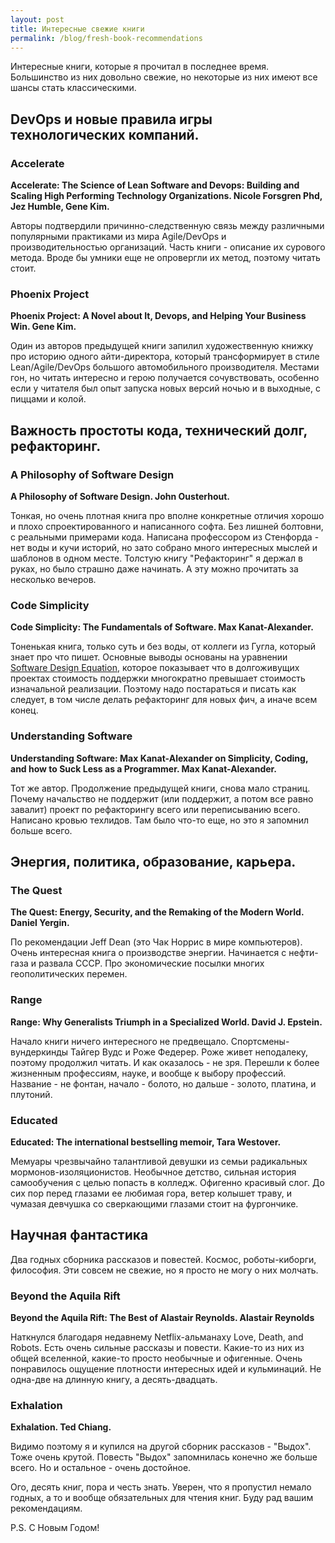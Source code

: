 ```yaml
---
layout: post
title: Интересные свежие книги
permalink: /blog/fresh-book-recommendations
---
```

Интересные книги, которые я прочитал в последнее время. Большинство из них довольно свежие, но некоторые из них имеют все шансы стать классическими.

## DevOps и новые правила игры технологических компаний.

### Accelerate

**Accelerate: The Science of Lean Software and Devops: Building and Scaling High Performing Technology Organizations. Nicole Forsgren Phd, Jez Humble, Gene Kim.**

Авторы подтвердили причинно-следственную связь между различными популярными практиками из мира Agile/DevOps и производительностью организаций. Часть книги - описание их сурового метода. Вроде бы умники еще не опровергли их метод, поэтому читать стоит.
<!--more-->

### Phoenix Project

**Phoenix Project: A Novel about It, Devops, and Helping Your Business Win. Gene Kim.**

Один из авторов предыдущей книги запилил художественную книжку про историю одного айти-директора, который трансформирует в стиле Lean/Agile/DevOps большого автомобильного производителя. Местами гон, но читать интересно и герою получается сочувствовать, особенно если у читателя был опыт запуска новых версий ночью и в выходные, с пиццами и колой.

## Важность простоты кода, технический долг, рефакторинг.

### A Philosophy of Software Design

**A Philosophy of Software Design. John Ousterhout.**

Тонкая, но очень плотная книга про вполне конкретные отличия хорошо и плохо спроектированного и написанного софта. Без лишней болтовни, с реальными примерами кода. Написана профессором из Стенфорда - нет воды и кучи историй, но зато собрано много интересных мыслей и шаблонов в одном месте. Толстую книгу "Рефакторинг" я держал в руках, но было страшно даже начинать. А эту можно прочитать за несколько вечеров.

### Code Simplicity

**Code Simplicity: The Fundamentals of Software. Max Kanat-Alexander.**

Тоненькая книга, только суть и без воды, от коллеги из Гугла, который знает про что пишет. Основные выводы основаны на уравнении [Software Design Equation](https://www.codesimplicity.com/post/the-equation-of-software-design/), которое показывает что в долгоживущих проектах стоимость поддержки многократно превышает стоимость изначальной реализации. Поэтому надо постараться и писать как следует, в том числе делать рефакторинг для новых фич, а иначе всем конец.

### Understanding Software

**Understanding Software: Max Kanat-Alexander on Simplicity, Coding, and how to Suck Less as a Programmer. Max Kanat-Alexander.**

Тот же автор. Продолжение предыдущей книги, снова мало страниц. Почему начальство не поддержит (или поддержит, а потом все равно завалит) проект по рефакторингу всего или переписыванию всего. Написано кровью техлидов. Там было что-то еще, но это я запомнил больше всего.

## Энергия, политика, образование, карьера.

### The Quest

**The Quest: Energy, Security, and the Remaking of the Modern World. Daniel Yergin.**

По рекомендации Jeff Dean (это Чак Норрис в мире компьютеров). Очень интересная книга о производстве энергии. Начинается с нефти-газа и развала СССР. Про экономические посылки многих геополитических перемен.

### Range

**Range: Why Generalists Triumph in a Specialized World. David J. Epstein.**

Начало книги ничего интересного не предвещало. Спортсмены-вундеркинды Тайгер Вудс и Роже Федерер. Роже живет неподалеку, поэтому продолжил читать. И как оказалось - не зря. Перешли к более жизненным профессиям, науке, и вообще к выбору профессий. Название - не фонтан, начало - болото, но дальше - золото, платина, и плутоний.

### Educated

**Educated: The international bestselling memoir, Tara Westover.**

Мемуары чрезвычайно талантливой девушки из семьи радикальных мормонов-изоляционистов. Необычное детство, сильная история самообучения с целью попасть в колледж. Офигенно красивый слог. До сих пор перед глазами ее любимая гора, ветер колышет траву, и чумазая девчушка со сверкающими глазами стоит на фургончике.

## Научная фантастика

Два годных сборника рассказов и повестей. Космос, роботы-киборги, философия. Эти совсем не свежие, но я просто не могу о них молчать.

### Beyond the Aquila Rift

**Beyond the Aquila Rift: The Best of Alastair Reynolds. Alastair Reynolds**

Наткнулся благодаря недавнему Netflix-альманаху Love, Death, and Robots. Есть очень сильные рассказы и повести. Какие-то из них из общей вселенной, какие-то просто необычные и офигенные. Очень понравилось ощущение плотности интересных идей и кульминаций. Не одна-две на длинную книгу, а десять-двадцать.

### Exhalation

**Exhalation. Ted Chiang.**

Видимо поэтому я и купился на другой сборник рассказов - "Выдох". Тоже очень крутой. Повесть "Выдох" запомнилась конечно же больше всего. Но и остальное - очень достойное.

Ого, десять книг, пора и честь знать. Уверен, что я пропустил немало годных, а то и вообще обязательных для чтения книг. Буду рад вашим рекомендациям.

P.S. С Новым Годом!